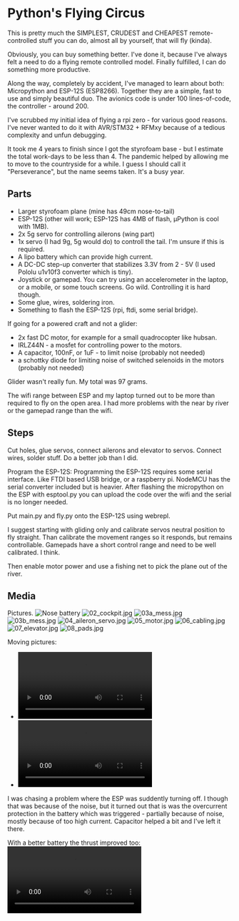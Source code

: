 Python's Flying Circus
======================

This is pretty much the SIMPLEST, CRUDEST and CHEAPEST remote-controlled stuff
you can do, almost all by yourself, that will fly (kinda).

Obviously, you can buy something better. I've done it, because I've always felt
a need to do a flying remote controlled model. Finally fulfilled, I can do
something more productive.

Along the way, completely by accident, I've managed to learn about both:
Micropython and ESP-12S (ESP8266). Together they are a simple, fast to use and
simply beautiful duo. The avionics code is under 100 lines-of-code, the
controller - around 200.

I've scrubbed my initial idea of flying a rpi zero - for various good reasons.
I've never wanted to do it with AVR/STM32 + RFMxy because of a tedious
complexity and unfun debugging.

It took me 4 years to finish since I got the styrofoam base - but I estimate the
total work-days to be less than 4. The pandemic helped by allowing me to move to
the countryside for a while. I guess I should call it "Perseverance", but the
name seems taken. It's a busy year.


Parts
-----
- Larger styrofoam plane (mine has 49cm nose-to-tail)
- ESP-12S (other will work; ESP-12S has 4MB of flash, µPython is cool with
  1MB).
- 2x 5g servo for controlling ailerons (wing part)
- 1x servo (I had 9g, 5g would do) to controll the tail. I'm unsure if this is
  required.
- A lipo battery which can provide high current.
- A DC-DC step-up converter that stabilizes 3.3V from 2 - 5V (I used Pololu
  u1v10f3 converter which is tiny).
- Joystick or gamepad. You can try using an accelerometer in the laptop, or a
  mobile, or some touch screens. Go wild. Controlling it is hard though.
- Some glue, wires, soldering iron.
- Something to flash the ESP-12S (rpi, ftdi, some serial bridge).

If going for a powered craft and not a glider:
- 2x fast DC motor, for example for a small quadrocopter like hubsan.
- IRLZ44N - a mosfet for controlling power to the motors.
- A capacitor, 100nF, or 1uF - to limit noise (probably not needed)
- a schottky diode for limiting noise of switched selenoids in the motors (probably not needed)

Glider wasn't really fun. My total was 97 grams.

The wifi range between ESP and my laptop turned out to be more than required to
fly on the open area. I had more problems with the near by river or the gamepad
range than the wifi.

Steps
-----
Cut holes, glue servos, connect ailerons and elevator to servos. Connect wires,
solder stuff. Do a better job than I did.

Program the ESP-12S: Programming the ESP-12S requires some serial interface.
Like FTDI based USB bridge, or a raspberry pi. NodeMCU has the serial converter
included but is heavier. After flashing the micropython on the ESP with
esptool.py you can upload the code over the wifi and the serial is no longer
needed.

Put main.py and fly.py onto the ESP-12S using webrepl.

I suggest starting with gliding only and calibrate servos neutral position to
fly straight. Than calibrate the movement ranges so it responds, but remains
controllable. Gamepads have a short control range and need to be well
calibrated. I think.

Then enable motor power and use a fishing net to pick the plane out of the
river.

Media
-----

Pictures.
![Nose battery](media/01_nose_battery.jpg)
![02_cockpit.jpg](media/02_cockpit.jpg)
![03a_mess.jpg](media/03a_mess.jpg)
![03b_mess.jpg](media/03b_mess.jpg)
![04_aileron_servo.jpg](media/04_aileron_servo.jpg)
![05_motor.jpg](media/05_motor.jpg)
![06_cabling.jpg](media/06_cabling.jpg)
![07_elevator.jpg](media/07_elevator.jpg)
![08_pads.jpg](media/08_pads.jpg)

Moving pictures:
- ![Noise on battery made by motors without capacitors](media/cmp_power_noise_without_cap_with_poor_battery.mp4)
- ![Added a 100nf capacitor](media/cmp_power_noise_with_cap_with_poor_battery.mp4)

I was chasing a problem where the ESP was suddently turning off. I though that
was because of the noise, but it turned out that is was the overcurrent
protection in the battery which was triggered - partially because of noise,
mostly because of too high current. Capacitor helped a bit and I've left it
there.

With a better battery the thrust improved too:
![cmp_true_power_good_battery.mp4](media/cmp_true_power_good_battery.mp4)
